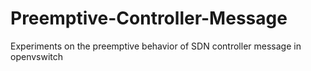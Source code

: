 # Preemptive-Controller-Message
Experiments on the preemptive behavior of SDN controller message in openvswitch

